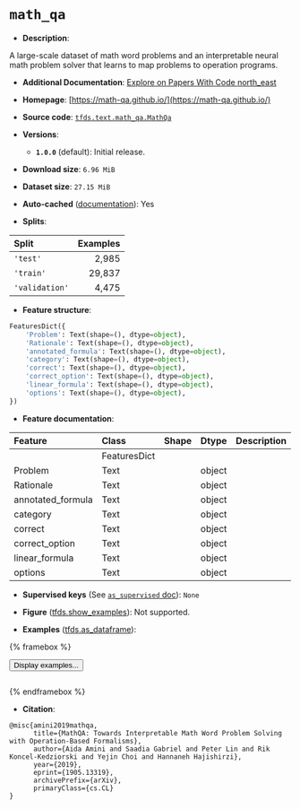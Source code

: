 <div itemscope itemtype="http://schema.org/Dataset">
  <div itemscope itemprop="includedInDataCatalog" itemtype="http://schema.org/DataCatalog">
    <meta itemprop="name" content="TensorFlow Datasets" />
  </div>
  <meta itemprop="name" content="math_qa" />
  <meta itemprop="description" content="A large-scale dataset of math word problems and an interpretable neural math problem solver that learns to map problems to operation programs.&#10;&#10;To use this dataset:&#10;&#10;```python&#10;import tensorflow_datasets as tfds&#10;&#10;ds = tfds.load(&#x27;math_qa&#x27;, split=&#x27;train&#x27;)&#10;for ex in ds.take(4):&#10;  print(ex)&#10;```&#10;&#10;See [the guide](https://www.tensorflow.org/datasets/overview) for more&#10;informations on [tensorflow_datasets](https://www.tensorflow.org/datasets).&#10;&#10;" />
  <meta itemprop="url" content="https://www.tensorflow.org/datasets/catalog/math_qa" />
  <meta itemprop="sameAs" content="https://math-qa.github.io/" />
  <meta itemprop="citation" content="@misc{amini2019mathqa,&#10;      title={MathQA: Towards Interpretable Math Word Problem Solving with Operation-Based Formalisms},&#10;      author={Aida Amini and Saadia Gabriel and Peter Lin and Rik Koncel-Kedziorski and Yejin Choi and Hannaneh Hajishirzi},&#10;      year={2019},&#10;      eprint={1905.13319},&#10;      archivePrefix={arXiv},&#10;      primaryClass={cs.CL}&#10;}" />
</div>

# `math_qa`


*   **Description**:

A large-scale dataset of math word problems and an interpretable neural math
problem solver that learns to map problems to operation programs.

*   **Additional Documentation**:
    <a class="button button-with-icon" href="https://paperswithcode.com/dataset/mathqa">
    Explore on Papers With Code
    <span class="material-icons icon-after" aria-hidden="true"> north_east
    </span> </a>

*   **Homepage**: [https://math-qa.github.io/](https://math-qa.github.io/)

*   **Source code**:
    [`tfds.text.math_qa.MathQa`](https://github.com/tensorflow/datasets/tree/master/tensorflow_datasets/text/math_qa/math_qa.py)

*   **Versions**:

    *   **`1.0.0`** (default): Initial release.

*   **Download size**: `6.96 MiB`

*   **Dataset size**: `27.15 MiB`

*   **Auto-cached**
    ([documentation](https://www.tensorflow.org/datasets/performances#auto-caching)):
    Yes

*   **Splits**:

Split          | Examples
:------------- | -------:
`'test'`       | 2,985
`'train'`      | 29,837
`'validation'` | 4,475

*   **Feature structure**:

```python
FeaturesDict({
    'Problem': Text(shape=(), dtype=object),
    'Rationale': Text(shape=(), dtype=object),
    'annotated_formula': Text(shape=(), dtype=object),
    'category': Text(shape=(), dtype=object),
    'correct': Text(shape=(), dtype=object),
    'correct_option': Text(shape=(), dtype=object),
    'linear_formula': Text(shape=(), dtype=object),
    'options': Text(shape=(), dtype=object),
})
```

*   **Feature documentation**:

Feature           | Class        | Shape | Dtype  | Description
:---------------- | :----------- | :---- | :----- | :----------
                  | FeaturesDict |       |        |
Problem           | Text         |       | object |
Rationale         | Text         |       | object |
annotated_formula | Text         |       | object |
category          | Text         |       | object |
correct           | Text         |       | object |
correct_option    | Text         |       | object |
linear_formula    | Text         |       | object |
options           | Text         |       | object |

*   **Supervised keys** (See
    [`as_supervised` doc](https://www.tensorflow.org/datasets/api_docs/python/tfds/load#args)):
    `None`

*   **Figure**
    ([tfds.show_examples](https://www.tensorflow.org/datasets/api_docs/python/tfds/visualization/show_examples)):
    Not supported.

*   **Examples**
    ([tfds.as_dataframe](https://www.tensorflow.org/datasets/api_docs/python/tfds/as_dataframe)):

<!-- mdformat off(HTML should not be auto-formatted) -->

{% framebox %}

<button id="displaydataframe">Display examples...</button>
<div id="dataframecontent" style="overflow-x:auto"></div>
<script>
const url = "https://storage.googleapis.com/tfds-data/visualization/dataframe/math_qa-1.0.0.html";
const dataButton = document.getElementById('displaydataframe');
dataButton.addEventListener('click', async () => {
  // Disable the button after clicking (dataframe loaded only once).
  dataButton.disabled = true;

  const contentPane = document.getElementById('dataframecontent');
  try {
    const response = await fetch(url);
    // Error response codes don't throw an error, so force an error to show
    // the error message.
    if (!response.ok) throw Error(response.statusText);

    const data = await response.text();
    contentPane.innerHTML = data;
  } catch (e) {
    contentPane.innerHTML =
        'Error loading examples. If the error persist, please open '
        + 'a new issue.';
  }
});
</script>

{% endframebox %}

<!-- mdformat on -->

*   **Citation**:

```
@misc{amini2019mathqa,
      title={MathQA: Towards Interpretable Math Word Problem Solving with Operation-Based Formalisms},
      author={Aida Amini and Saadia Gabriel and Peter Lin and Rik Koncel-Kedziorski and Yejin Choi and Hannaneh Hajishirzi},
      year={2019},
      eprint={1905.13319},
      archivePrefix={arXiv},
      primaryClass={cs.CL}
}
```

